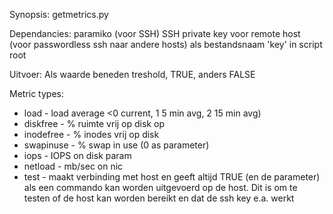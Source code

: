 Synopsis:
	getmetrics.py <host> <metric type> <parameter> <treshold>

Dependancies:
	paramiko (voor SSH)
	SSH private key voor remote host (voor passwordless ssh naar andere hosts) als bestandsnaam 'key' in script root

Uitvoer:
	Als waarde beneden treshold, TRUE, anders FALSE

Metric types:

* load - load average <0 current, 1 5 min avg, 2 15 min avg)
* diskfree - % ruimte vrij op disk op <parameter>
* inodefree - % inodes vrij op disk <parameter>
* swapinuse - % swap in use (0 as parameter)
* iops - IOPS on disk param
* netload - mb/sec on nic <parameter>
* test - maakt verbinding met host en geeft altijd TRUE (en de parameter) als een commando kan worden uitgevoerd op de host. Dit is om te testen of de host kan worden bereikt en dat de ssh key e.a. werkt
